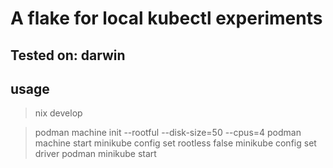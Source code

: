 # A flake for local kubectl experiments

## Tested on: darwin

## usage

> nix develop

> podman machine init --rootful --disk-size=50 --cpus=4
> podman machine start
> minikube config set rootless false
> minikube config set driver podman
> minikube start